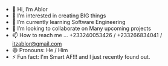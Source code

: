 - 👋 Hi, I’m Ablor
- 👀 I’m interested in creating BIG things
- 🌱 I’m currently learning Software Engineering
- 💞️ I’m looking to collaborate on Many upcoming projects
- 📫 How to reach me ... +233240053426 / +233266834041 / itzablor@gmail.com
- 😄 Pronouns: He / Him
- ⚡ Fun fact: I'm Smart AF!!! and I just recently found out.

<!---
ItzAblor777/ItzAblor777 is a ✨ special ✨ repository because its `README.md` (this file) appears on your GitHub profile.
You can click the Preview link to take a look at your changes.
--->
